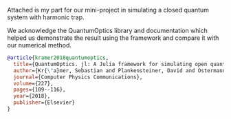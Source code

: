 Attached is my part for our mini-project in simulating a closed quantum system with harmonic trap. 

We acknowledge the QuantumOptics library and documentation which helped us demonstrate the result using the framework and compare it with our numerical method.
```bib
@article{kramer2018quantumoptics,
  title={QuantumOptics. jl: A Julia framework for simulating open quantum systems},
  author={Kr{\"a}mer, Sebastian and Plankensteiner, David and Ostermann, Laurin and Ritsch, Helmut},
  journal={Computer Physics Communications},
  volume={227},
  pages={109--116},
  year={2018},
  publisher={Elsevier}
}
